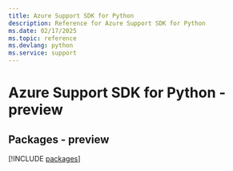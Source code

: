 ```yaml
---
title: Azure Support SDK for Python
description: Reference for Azure Support SDK for Python
ms.date: 02/17/2025
ms.topic: reference
ms.devlang: python
ms.service: support
---
```

# Azure Support SDK for Python - preview
## Packages - preview
[!INCLUDE [packages](support-index.md)]